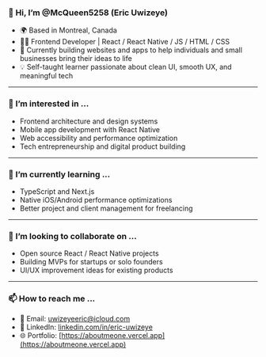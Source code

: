 ### 👋 Hi, I’m @McQueen5258 (Eric Uwizeye)

- 🌍 Based in Montreal, Canada
- 👨‍💻 Frontend Developer | React / React Native / JS / HTML / CSS
- 🚀 Currently building websites and apps to help individuals and small businesses bring their ideas to life
- 💡 Self-taught learner passionate about clean UI, smooth UX, and meaningful tech

---

### 👀 I’m interested in ...
- Frontend architecture and design systems
- Mobile app development with React Native
- Web accessibility and performance optimization
- Tech entrepreneurship and digital product building

---

### 🌱 I’m currently learning ...
- TypeScript and Next.js
- Native iOS/Android performance optimizations
- Better project and client management for freelancing

---

### 💞️ I’m looking to collaborate on ...
- Open source React / React Native projects
- Building MVPs for startups or solo founders
- UI/UX improvement ideas for existing products

---

### 📫 How to reach me ...
- 📧 Email: uwizeyeeric@icloud.com
- 💼 LinkedIn: [linkedin.com/in/eric-uwizeye](www.linkedin.com/in/eric-uwizeye-a97218366)
- 🌐 Portfolio: [https://aboutmeone.vercel.app](https://aboutmeone.vercel.app)
